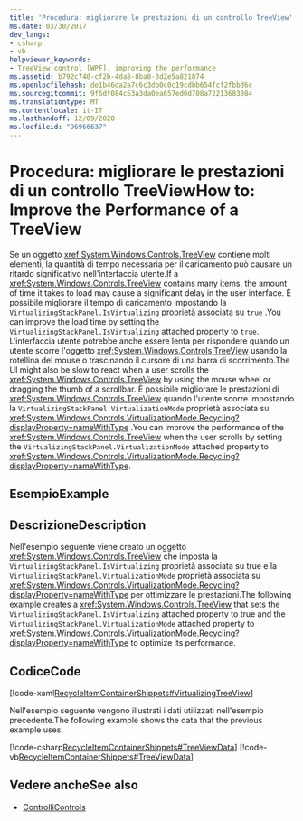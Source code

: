 ```yaml
---
title: 'Procedura: migliorare le prestazioni di un controllo TreeView'
ms.date: 03/30/2017
dev_langs:
- csharp
- vb
helpviewer_keywords:
- TreeView control [WPF], improving the performance
ms.assetid: b792c740-cf2b-4da8-8ba8-3d2e5a821874
ms.openlocfilehash: de1b46da2a7c6c3db0c0c19cdbb654fcf2fbbd6c
ms.sourcegitcommit: 9f6df084c53a3da0ea657ed0d708a72213683084
ms.translationtype: MT
ms.contentlocale: it-IT
ms.lasthandoff: 12/09/2020
ms.locfileid: "96966637"
---
```

# <a name="how-to-improve-the-performance-of-a-treeview"></a><span data-ttu-id="63c44-102">Procedura: migliorare le prestazioni di un controllo TreeView</span><span class="sxs-lookup"><span data-stu-id="63c44-102">How to: Improve the Performance of a TreeView</span></span>
<span data-ttu-id="63c44-103">Se un oggetto <xref:System.Windows.Controls.TreeView> contiene molti elementi, la quantità di tempo necessaria per il caricamento può causare un ritardo significativo nell'interfaccia utente.</span><span class="sxs-lookup"><span data-stu-id="63c44-103">If a <xref:System.Windows.Controls.TreeView> contains many items, the amount of time it takes to load may cause a significant delay in the user interface.</span></span> <span data-ttu-id="63c44-104">È possibile migliorare il tempo di caricamento impostando la `VirtualizingStackPanel.IsVirtualizing` proprietà associata su `true` .</span><span class="sxs-lookup"><span data-stu-id="63c44-104">You can improve the load time by setting the `VirtualizingStackPanel.IsVirtualizing` attached property to `true`.</span></span>  <span data-ttu-id="63c44-105">L'interfaccia utente potrebbe anche essere lenta per rispondere quando un utente scorre l'oggetto <xref:System.Windows.Controls.TreeView> usando la rotellina del mouse o trascinando il cursore di una barra di scorrimento.</span><span class="sxs-lookup"><span data-stu-id="63c44-105">The UI might also be slow to react when a user scrolls the <xref:System.Windows.Controls.TreeView> by using the mouse wheel or dragging the thumb of a scrollbar.</span></span> <span data-ttu-id="63c44-106">È possibile migliorare le prestazioni di <xref:System.Windows.Controls.TreeView> quando l'utente scorre impostando la `VirtualizingStackPanel.VirtualizationMode` proprietà associata su <xref:System.Windows.Controls.VirtualizationMode.Recycling?displayProperty=nameWithType> .</span><span class="sxs-lookup"><span data-stu-id="63c44-106">You can improve the performance of the <xref:System.Windows.Controls.TreeView> when the user scrolls by setting the `VirtualizingStackPanel.VirtualizationMode` attached property to <xref:System.Windows.Controls.VirtualizationMode.Recycling?displayProperty=nameWithType>.</span></span>  
  
## <a name="example"></a><span data-ttu-id="63c44-107">Esempio</span><span class="sxs-lookup"><span data-stu-id="63c44-107">Example</span></span>  
  
## <a name="description"></a><span data-ttu-id="63c44-108">Descrizione</span><span class="sxs-lookup"><span data-stu-id="63c44-108">Description</span></span>  
<span data-ttu-id="63c44-109">Nell'esempio seguente viene creato un oggetto <xref:System.Windows.Controls.TreeView> che imposta la `VirtualizingStackPanel.IsVirtualizing` proprietà associata su true e la `VirtualizingStackPanel.VirtualizationMode` proprietà associata su <xref:System.Windows.Controls.VirtualizationMode.Recycling?displayProperty=nameWithType> per ottimizzare le prestazioni.</span><span class="sxs-lookup"><span data-stu-id="63c44-109">The following example creates a <xref:System.Windows.Controls.TreeView> that sets the `VirtualizingStackPanel.IsVirtualizing` attached property to true and the `VirtualizingStackPanel.VirtualizationMode` attached property to <xref:System.Windows.Controls.VirtualizationMode.Recycling?displayProperty=nameWithType> to optimize its performance.</span></span>  
  
## <a name="code"></a><span data-ttu-id="63c44-110">Codice</span><span class="sxs-lookup"><span data-stu-id="63c44-110">Code</span></span>  
 [!code-xaml[RecycleItemContainerShippets#VirtualizingTreeView](~/samples/snippets/csharp/VS_Snippets_Wpf/RecycleItemContainerShippets/CSharp/Window1.xaml#virtualizingtreeview)]  
  
 <span data-ttu-id="63c44-111">Nell'esempio seguente vengono illustrati i dati utilizzati nell'esempio precedente.</span><span class="sxs-lookup"><span data-stu-id="63c44-111">The following example shows the data that the previous example uses.</span></span>  
  
 [!code-csharp[RecycleItemContainerShippets#TreeViewData](~/samples/snippets/csharp/VS_Snippets_Wpf/RecycleItemContainerShippets/CSharp/Window1.xaml.cs#treeviewdata)]
 [!code-vb[RecycleItemContainerShippets#TreeViewData](~/samples/snippets/visualbasic/VS_Snippets_Wpf/RecycleItemContainerShippets/visualbasic/window1.xaml.vb#treeviewdata)]  
  
## <a name="see-also"></a><span data-ttu-id="63c44-112">Vedere anche</span><span class="sxs-lookup"><span data-stu-id="63c44-112">See also</span></span>

- [<span data-ttu-id="63c44-113">Controlli</span><span class="sxs-lookup"><span data-stu-id="63c44-113">Controls</span></span>](../advanced/optimizing-performance-controls.md)
